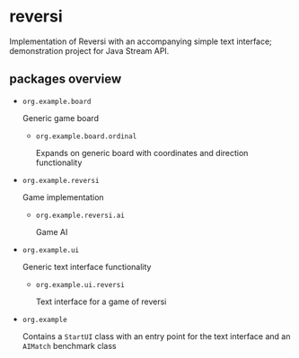 # reversi
Implementation of Reversi with an accompanying simple text interface; demonstration project for Java Stream API.

## packages overview
* `org.example.board`
  
  Generic game board
  
  * `org.example.board.ordinal`
  
    Expands on generic board with coordinates and direction functionality
  
* `org.example.reversi`

  Game implementation
  
  * `org.example.reversi.ai`
  
    Game AI

* `org.example.ui`
  
  Generic text interface functionality
  
  * `org.example.ui.reversi`
  
    Text interface for a game of reversi
  
* `org.example`
  
  Contains a `StartUI` class with an entry point for the text interface and an `AIMatch` benchmark class
  

